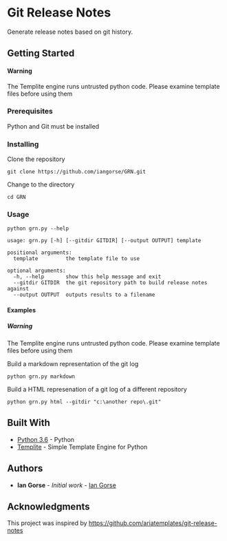 # Git Release Notes

Generate release notes based on git history.

## Getting Started
#### Warning
The Templite engine runs untrusted python code. Please examine template files before using them

### Prerequisites

Python and Git must be installed

### Installing

Clone the repository

```
git clone https://github.com/iangorse/GRN.git
```

Change to the directory

```
cd GRN
```

### Usage

```
python grn.py --help

usage: grn.py [-h] [--gitdir GITDIR] [--output OUTPUT] template

positional arguments:
  template         the template file to use

optional arguments:
  -h, --help       show this help message and exit
  --gitdir GITDIR  the git repository path to build release notes against
  --output OUTPUT  outputs results to a filename
```

#### Examples

##### Warning
The Templite engine runs untrusted python code. Please examine template files before using them

Build a markdown representation of the git log

```
python grn.py markdown
```

Build a HTML represenation of a git log of a different repository
```
python grn.py html --gitdir "c:\another repo\.git"
```


## Built With

* [Python 3.6](https://www.python.org/) - Python
* [Templite](http://code.activestate.com/recipes/496702/) - Simple Template Engine for Python



## Authors

* **Ian Gorse** - *Initial work* - [Ian Gorse](https://github.com/iangorse)

## Acknowledgments

This project was inspired by https://github.com/ariatemplates/git-release-notes




